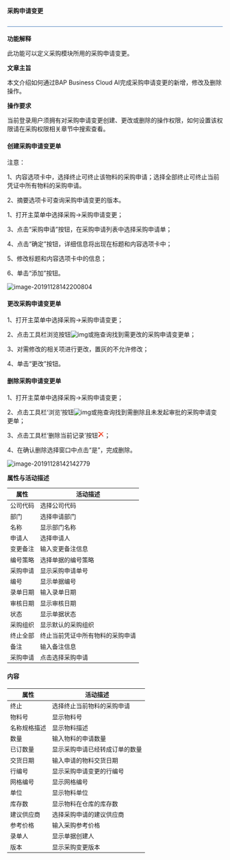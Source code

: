 **采购申请变更**

![img](图片/横线.png)

**功能解释**

此功能可以定义采购模块所用的采购申请变更。

**文章主旨**

本文介绍如何通过BAP Business Cloud AI完成采购申请变更的新增，修改及删除操作。

**操作要求**

当前登录用户须拥有对采购申请变更创建、更改或删除的操作权限，如何设置该权限请在采购权限相关章节中搜索查看。

#### 创建采购申请变更单

注意：

1、内容选项卡中，选择终止可终止该物料的采购申请；选择全部终止可终止当前凭证中所有物料的采购申请。

2、摘要选项卡可查询采购申请变更的版本。



1、打开主菜单中选择采购->采购申请变更；

3、点击“采购申请”按钮，在采购申请列表中选择采购申请单；

4、点击“确定”按钮，详细信息将出现在标题和内容选项卡中；

5、修改标题和内容选项卡中的信息；

6、单击“添加”按钮。

![image-20191128142200804](D:\Backup\桌面\图片\采购申请变更1.png)

#### 更改采购申请变更单

1、打开主菜单中选择采购->采购申请变更；

2、点击工具栏浏览按钮![img](图片/浏览按钮.png)或拖查询找到需更改的采购申请变更单；

3、对需修改的相关项进行更改，置灰的不允许修改；

4、单击“更改”按钮。

#### 删除采购申请变更单

1、打开主菜单中选择采购->采购申请变更；

2、点击工具栏‘浏览’按钮![img](图片/浏览按钮.png)或拖查询找到需删除且未发起审批的采购申请变更单；

3、点击工具栏‘删除当前记录’按钮![img](图片/删除.png)；

4、在确认删除选择窗口中点击“是”，完成删除。

![image-20191128142142779](D:\Backup\桌面\图片\采购申请变更2.png)

**属性与活动描述**

| 属性     | 活动描述                         |
| -------- | -------------------------------- |
| 公司代码 | 选择公司代码                     |
| 部门     | 选择申请部门                     |
| 名称     | 显示部门名称                     |
| 申请人   | 选择申请人                       |
| 变更备注 | 输入变更备注信息                 |
| 编号策略 | 选择单据的编号策略               |
| 采购申请 | 显示采购申请单号                 |
| 编号     | 显示单据编号                     |
| 录单日期 | 输入录单日期                     |
| 审核日期 | 显示审核日期                     |
| 状态     | 显示单据状态                     |
| 采购组织 | 显示默认的采购组织               |
| 终止全部 | 终止当前凭证中所有物料的采购申请 |
| 备注     | 输入备注信息                     |
| 采购申请 | 点击选择采购申请                 |

#### 内容

| 属性         | 活动描述                       |
| ------------ | ------------------------------ |
| 终止         | 选择终止当前物料的采购申请     |
| 物料号       | 显示物料号                     |
| 名称规格描述 | 显示物料描述                   |
| 数量         | 输入物料的申请数量             |
| 已订数量     | 显示采购申请已经转成订单的数量 |
| 交货日期     | 输入申请的物料交货日期         |
| 行编号       | 显示采购申请变更的行编号       |
| 网格编号     | 显示网格编号                   |
| 单位         | 显示物料单位                   |
| 库存数       | 显示物料在仓库的库存数         |
| 建议供应商   | 选择采购申请的建议供应商       |
| 参考价格     | 输入采购参考价格               |
| 录单人       | 显示单据创建人                 |
| 版本         | 显示采购变更版本               |



 

 